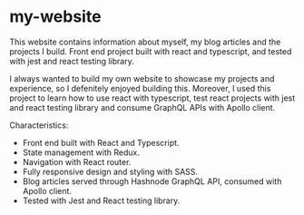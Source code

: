 # my-website
This website contains information about myself, my blog articles and the projects I build. Front end project built with react and typescript, and tested with jest and react testing library.

I always wanted to build my own website to showcase my projects and experience, so I defenitely enjoyed building this. Moreover, I used this project to learn how to use react with typescript, test react projects with jest and react testing library and consume GraphQL APIs with Apollo client.

Characteristics:
- Front end built with React and Typescript.
- State management with Redux.
- Navigation with React router.
- Fully responsive design and styling with SASS.
- Blog articles served through Hashnode GraphQL API, consumed with Apollo client.
- Tested with Jest and React testing library.
